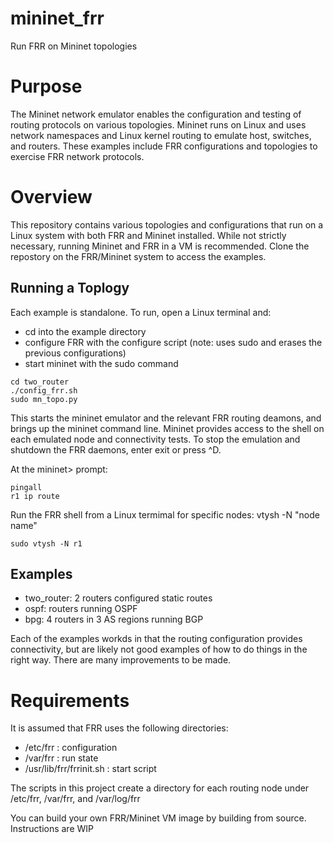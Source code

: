 # mininet_frr
Run FRR on Mininet topologies

# Purpose

The Mininet network emulator enables the configuration and testing of routing 
protocols on various topologies. Mininet runs on Linux and uses network namespaces
and Linux kernel routing to emulate host, switches, and routers. These examples include
FRR configurations and topologies to exercise FRR network protocols.

# Overview

This repository contains various topologies and configurations that 
run on a Linux system with both FRR and Mininet installed. While not strictly
necessary, running Mininet and FRR in a VM is recommended. Clone the repostory
on the FRR/Mininet system to access the examples.

## Running a Toplogy

Each example is standalone. To run, open a Linux terminal and:
- cd into the example directory
- configure FRR with the configure script (note: uses sudo and erases the previous configurations)
- start mininet with the sudo command

```
cd two_router
./config_frr.sh
sudo mn_topo.py
```

This starts the mininet emulator and the relevant FRR routing deamons, and brings up the 
mininet command line. Mininet provides access to the shell on each emulated node
and connectivity tests. To stop the emulation and shutdown the FRR daemons, enter exit or press ^D.

At the mininet> prompt:
```
pingall
r1 ip route
```

Run the FRR shell from a Linux termimal for specific nodes: vtysh -N "node name"

```
sudo vtysh -N r1
```
## Examples

- two_router: 2 routers configured static routes 
- ospf:  routers running OSPF
- bpg: 4 routers in 3 AS regions running BGP 

Each of the examples workds in that the routing configuration provides connectivity, but are likely
not good examples of how to do things in the right way. There are many improvements to be made.


# Requirements
It is assumed that FRR uses the following directories:

- /etc/frr : configuration
- /var/frr : run state
- /usr/lib/frr/frrinit.sh : start script

The scripts in this project create a directory for each routing node under /etc/frr, /var/frr, and /var/log/frr

You can build your own FRR/Mininet VM image by building from source. Instructions are WIP



